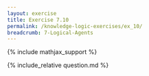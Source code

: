 ```yaml
---
layout: exercise
title: Exercise 7.10
permalink: /knowledge-logic-exercises/ex_10/
breadcrumb: 7-Logical-Agents
---
```


{% include mathjax_support %}

<div><i class="arrow-up loader" data-chapter="knowledge-logic-exercises" data-exercise="ex_10" data-rating="0"></i></div>
{% include_relative question.md %}
